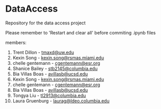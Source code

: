 # DataAccess
Repository for the data access project

Please remember to 'Restart and clear all' before commiting .ipynb files

members:

1. Trent Dillon - tmaxd@uw.edu
2. Kexin Song   - kexin.song@rsmas.miami.edu
3. chelle gentemann - cgentemann@esr.org
4. Shanice Bailey - stb2145@columbia.edu
5. Bia Villas Boas - avillasb@ucsd.edu
6. Kexin Song   - kexin.song@rsmas.miami.edu
7. chelle gentemann - cgentemann@esr.org
8. Bia Villas Boas - avillasb@ucsd.edu
9. Tongya Liu - tl2913@columbia.edu
10. Laura Gruenburg - laurag@ldeo.columbia.edu

